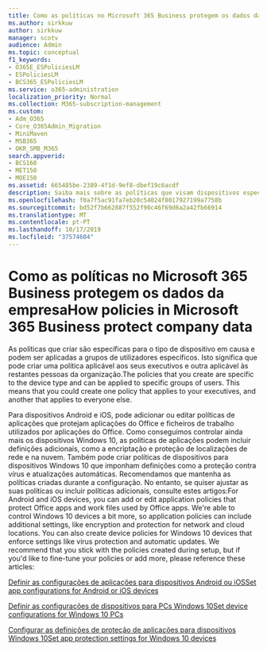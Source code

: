 ```yaml
---
title: Como as políticas no Microsoft 365 Business protegem os dados da empresa
ms.author: sirkkuw
author: sirkkuw
manager: scotv
audience: Admin
ms.topic: conceptual
f1_keywords:
- O365E_ESPoliciesLM
- ESPoliciesLM
- BCS365_ESPoliciesLM
ms.service: o365-administration
localization_priority: Normal
ms.collection: M365-subscription-management
ms.custom:
- Adm_O365
- Core_O365Admin_Migration
- MiniMaven
- MSB365
- OKR_SMB_M365
search.appverid:
- BCS160
- MET150
- MOE150
ms.assetid: 665485be-2389-4f1d-9ef8-dbef19c6acdf
description: Saiba mais sobre as políticas que visam dispositivos específicos e grupos de segurança para proteger os dados da empresa nos dispositivos pessoais do usuário.
ms.openlocfilehash: f0a7f5ac91fa7eb20c54024f8017927199a7758b
ms.sourcegitcommit: bd52f7b662887f552f90c46f69d6a2a42fb66914
ms.translationtype: MT
ms.contentlocale: pt-PT
ms.lasthandoff: 10/17/2019
ms.locfileid: "37574604"
---
```

# <a name="how-policies-in-microsoft-365-business-protect-company-data"></a><span data-ttu-id="fdeda-103">Como as políticas no Microsoft 365 Business protegem os dados da empresa</span><span class="sxs-lookup"><span data-stu-id="fdeda-103">How policies in Microsoft 365 Business protect company data</span></span>

<span data-ttu-id="fdeda-p101">As políticas que criar são específicas para o tipo de dispositivo em causa e podem ser aplicadas a grupos de utilizadores específicos. Isto significa que pode criar uma política aplicável aos seus executivos e outra aplicável às restantes pessoas da organização.</span><span class="sxs-lookup"><span data-stu-id="fdeda-p101">The policies that you create are specific to the device type and can be applied to specific groups of users. This means that you could create one policy that applies to your executives, and another that applies to everyone else.</span></span>
  
<span data-ttu-id="fdeda-p102">Para dispositivos Android e iOS, pode adicionar ou editar políticas de aplicações que protejam aplicações do Office e ficheiros de trabalho utilizados por aplicações do Office. Como conseguimos controlar ainda mais os dispositivos Windows 10, as políticas de aplicações podem incluir definições adicionais, como a encriptação e proteção de localizações de rede e na nuvem. Também pode criar políticas de dispositivos para dispositivos Windows 10 que imponham definições como a proteção contra vírus e atualizações automáticas. Recomendamos que mantenha as políticas criadas durante a configuração. No entanto, se quiser ajustar as suas políticas ou incluir políticas adicionais, consulte estes artigos:</span><span class="sxs-lookup"><span data-stu-id="fdeda-p102">For Android and iOS devices, you can add or edit application policies that protect Office apps and work files used by Office apps. We're able to control Windows 10 devices a bit more, so application policies can include additional settings, like encryption and protection for network and cloud locations. You can also create device policies for Windows 10 devices that enforce settings like virus protection and automatic updates. We recommend that you stick with the policies created during setup, but if you'd like to fine-tune your policies or add more, please reference these articles:</span></span>
  
[<span data-ttu-id="fdeda-110">Definir as configurações de aplicações para dispositivos Android ou iOS</span><span class="sxs-lookup"><span data-stu-id="fdeda-110">Set app configurations for Android or iOS devices</span></span>](app-protection-settings-for-android-and-ios.md)
  
[<span data-ttu-id="fdeda-111">Definir as configurações de dispositivos para PCs Windows 10</span><span class="sxs-lookup"><span data-stu-id="fdeda-111">Set device configurations for Windows 10 PCs</span></span>](protection-settings-for-windows-10-pcs.md)
  
[<span data-ttu-id="fdeda-112">Configurar as definições de proteção de aplicações para dispositivos Windows 10</span><span class="sxs-lookup"><span data-stu-id="fdeda-112">Set app protection settings for Windows 10 devices</span></span>](protection-settings-for-windows-10-devices.md)
  

